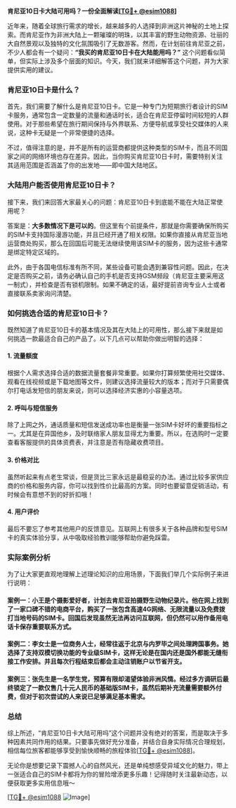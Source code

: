 **肯尼亚10日卡大陆可用吗？一份全面解读[[TG💪+ @esim1088](https://t.me/s/esim1088)]**

近年来，随着全球旅行需求的增长，越来越多的人选择到非洲这片神秘的土地上探索。而肯尼亚作为非洲大陆上一颗璀璨的明珠，以其丰富的野生动物资源、壮丽的大自然景观以及独特的文化氛围吸引了无数游客。然而，在计划前往肯尼亚之前，不少人都会有一个疑问：**“我买的肯尼亚10日卡在大陆能用吗？”** 这个问题看似简单，但实际上涉及多个层面的知识。今天，我们就来详细解答这个问题，并为大家提供实用的建议。

### 肯尼亚10日卡是什么？

首先，我们需要了解什么是肯尼亚10日卡。它是一种专门为短期旅行者设计的SIM卡服务，通常包含一定数量的流量和通话时长，适合在肯尼亚停留时间较短的人群使用。对于那些希望在旅行期间保持与外界联系、方便导航或享受社交媒体的人来说，这种卡无疑是一个非常便捷的选择。

不过，值得注意的是，并不是所有的运营商都提供这种类型的SIM卡，而且不同国家之间的网络环境也存在差异。因此，当你购买肯尼亚10日卡时，需要特别关注其适用范围是否涵盖了你的出发地——即中国大陆地区。

### 大陆用户能否使用肯尼亚10日卡？

接下来，我们来回答大家最关心的问题：肯尼亚10日卡到底能不能在大陆正常使用呢？

答案是：**大多数情况下是可以的**。但这里有个前提条件，那就是你需要确保所购买的SIM卡支持国际漫游功能，并且已经开通了相关权限。如果你直接从肯尼亚当地运营商处购买，那么在回国后可能无法继续使用该SIM卡的服务，因为这些卡通常是绑定特定区域的。

此外，由于各国电信标准有所不同，某些设备可能会遇到兼容性问题。因此，在决定是否购买之前，请务必确认自己的手机是否支持GSM频段（肯尼亚主要采用这一制式），并检查是否有锁机限制。如果不确定的话，最好提前咨询专业人士或者直接联系卖家询问清楚。

### 如何挑选合适的肯尼亚10日卡？

既然知道了肯尼亚10日卡的基本情况及其在大陆上的可用性，那么接下来就是如何挑选一款最适合自己的产品了。以下几点可以帮助你做出明智的选择：

#### 1. 流量额度
根据个人需求选择合适的数据流量套餐非常重要。如果你打算频繁使用社交媒体、观看在线视频或是下载地图等文件，则建议选择流量较大的版本；而对于只需要偶尔打电话发短信的朋友来说，则可以选择经济实惠的小容量选项。

#### 2. 呼叫与短信服务
除了上网之外，通话质量和短信发送成功率也是衡量一张SIM卡好坏的重要指标之一。尤其是在异国他乡，及时联络家人朋友显得尤为重要。所以，在选购时一定要查看客服提供的具体资费表，并注意是否有隐藏收费项目。

#### 3. 价格对比
虽然听起来有点老生常谈，但是货比三家永远是最稳妥的办法。通过比较多家供应商的价格和服务内容，你可以找到性价比最高的方案。同时也要留意促销活动，有时候会有意想不到的好折扣哦！

#### 4. 用户评价
最后不要忘了参考其他用户的反馈意见。互联网上有很多关于各种品牌和型号SIM卡的真实体验分享，从中吸取经验教训能够帮助你避免踩雷。

### 实际案例分析

为了让大家更直观地理解上述理论知识的应用场景，下面我们举几个实际例子来进行说明：

#### 案例一：小王是个摄影爱好者，计划去肯尼亚拍摄野生动物纪录片。他在网上找到了一家口碑不错的电商平台，购买了一张包含高速4G网络、无限流量以及免费拨打当地号码的SIM卡。回国后发现虽然无法再访问互联网，但仍然可以用作备用电话卡保存重要联系方式。

#### 案例二：李女士是一位商务人士，经常往返于北京与内罗毕之间处理跨国事务。她选择了支持双模切换功能的专业级SIM卡，这样无论是在国内还是国外都能无缝衔接工作安排。并且每次行程结束后都会主动注销账户以节省开支。

#### 案例三：张先生是一名学生党，预算有限却渴望体验非洲风情。经过多方调研后最终锁定了一款仅售几十元人民币的基础版SIM卡，虽然后期补充流量需要额外付费，但对于初次尝试的人来说已足够满足基本需求。

### 总结

综上所述，“肯尼亚10日卡大陆可用吗”这个问题并没有绝对的答案，而是取决于多种因素共同作用的结果。只要事先做好充分准备，并结合自身实际情况合理规划，相信每位旅客都能够享受到愉快顺畅的旅程体验[[TG💪+ @esim1088](https://t.me/s/esim1088)]。

无论你是想要记录下震撼人心的自然风光，还是单纯想感受异域文化的魅力，带上一张适合自己的SIM卡都将为你的冒险增添更多乐趣！记得随时关注最新动态，以便获取更多实用信息哦～ 

[[TG💪+ @esim1088](https://t.me/s/esim1088) ![Image](https://i.postimg.cc/4NQfJmqS/Snipaste-2025-05-13-00-14-12.png)]
